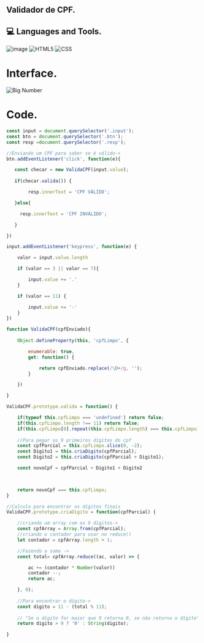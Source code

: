 ## Validador de CPF.

## 💻 Languages and Tools.

![image](https://camo.githubusercontent.com/9d07c04bdd98c662d5df9d4e1cc1de8446ffeaebca330feb161f1fb8e1188204/68747470733a2f2f696d672e736869656c64732e696f2f62616467652f4a6176615363726970742d4637444631453f7374796c653d666f722d7468652d6261646765266c6f676f3d6a617661736372697074266c6f676f436f6c6f723d626c61636b)
![HTML5](https://img.shields.io/badge/-HTML5-333333?style=flat&logo=HTML5)
![CSS](https://img.shields.io/badge/-CSS-333333?style=flat&logo=CSS3&logoColor=1572B6)



# Interface.

![Big Number](https://user-images.githubusercontent.com/83431609/120951037-5ab9bb80-c71e-11eb-89e7-fe449fa7f8b4.png)

# Code.

``` js
const input = document.querySelector('.input');
const btn = document.querySelector('.btn');
const resp =document.querySelector('.resp');

//Enviando um CPF para saber se é válido->
btn.addEventListener('click', function(e){

   const checar = new ValidaCPF(input.value);
   
   if(checar.valida()) {

        resp.innerText = 'CPF VÁLIDO';    

   }else{

     resp.innerText = 'CPF INVÁLIDO';

   }

})

input.addEventListener('keypress', function(e) {

    valor = input.value.length

    if (valor == 3 || valor == 7){

        input.value += '.'
    }

    if (valor == 11) {

        input.value += '-'
    }
})

function ValidaCPF(cpfEnviado){
    
    Object.defineProperty(this, 'cpfLimpo', {

        enumerable: true,
        get: function() {

            return cpfEnviado.replace(/\D+/g, '');
        }

    })

}

ValidaCPF.prototype.valida = function() {

    if(typeof this.cpfLimpo === 'undefined') return false;
    if(this.cpfLimpo.length !== 11) return false;
    if(this.cpfLimpo[0].repeat(this.cpfLimpo.length) === this.cpfLimpo) return false;
    
    //Para pegar os 9 primeiros dígitos do cpf 
    const cpfParcial = this.cpfLimpo.slice(0, -2); 
    const Digito1 = this.criaDigito(cpfParcial);
    const Digito2 = this.criaDigito(cpfParcial + Digito1);

    const novoCpf = cpfParcial + Digito1 + Digito2

    

    return novoCpf === this.cpfLimpo;
}

//Calculo para encontrar os dígitos finais
ValidaCPF.prototype.criaDigito = function(cpfParcial) {

    //criando um array com os 9 dígitos->
    const cpfArray = Array.from(cpfParcial);
    //criando o contador para usar no reduce()
    let contador = cpfArray.length + 1;

    //Fazendo a soma ->
    const total= cpfArray.reduce((ac, valor) => {

        ac += (contador * Number(valor))
        contador --;
        return ac;

    }, 0);
    
    //Para encontrar o dígito->
    const digito = 11 - (total % 11);
    
    // "Se o dígito for maior que 9 retorna 0, se não retorna o dígito"
    return digito > 9 ? '0' : String(digito);

}
```
